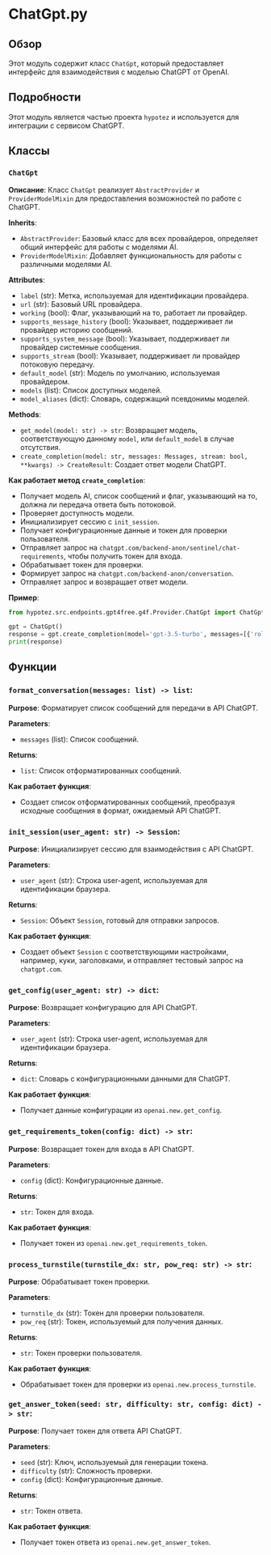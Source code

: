 # ChatGpt.py

## Обзор

Этот модуль содержит класс `ChatGpt`, который предоставляет интерфейс для взаимодействия с моделью ChatGPT от OpenAI.  

## Подробности

Этот модуль является частью проекта `hypotez` и используется для интеграции с  сервисом ChatGPT.  

## Классы

### `ChatGpt`

**Описание**: Класс `ChatGpt` реализует `AbstractProvider` и `ProviderModelMixin` для предоставления возможностей по работе с  ChatGPT.

**Inherits**:
- `AbstractProvider`:  Базовый класс для всех провайдеров, определяет общий интерфейс для работы с моделями AI.
- `ProviderModelMixin`:  Добавляет функциональность для работы с различными моделями AI.

**Attributes**:
- `label` (str):  Метка, используемая для идентификации провайдера.
- `url` (str):  Базовый URL провайдера.
- `working` (bool):  Флаг, указывающий на то, работает ли провайдер.
- `supports_message_history` (bool):  Указывает, поддерживает ли провайдер историю сообщений.
- `supports_system_message` (bool):  Указывает, поддерживает ли провайдер системные сообщения.
- `supports_stream` (bool):  Указывает, поддерживает ли провайдер потоковую передачу.
- `default_model` (str):  Модель по умолчанию, используемая провайдером.
- `models` (list):  Список доступных моделей.
- `model_aliases` (dict):  Словарь, содержащий псевдонимы моделей.

**Methods**:

- `get_model(model: str) -> str`:  Возвращает модель, соответствующую данному `model`, или `default_model` в случае отсутствия.
- `create_completion(model: str, messages: Messages, stream: bool, **kwargs) -> CreateResult`:  Создает ответ модели ChatGPT.

**Как работает метод `create_completion`**:

- Получает модель AI, список сообщений и флаг, указывающий на то, должна ли  передача ответа быть потоковой.
- Проверяет доступность модели.
- Инициализирует сессию с `init_session`.
- Получает конфигурационные данные и токен для проверки пользователя.
- Отправляет запрос на `chatgpt.com/backend-anon/sentinel/chat-requirements`, чтобы получить токен для  входа.
- Обрабатывает токен для проверки.
- Формирует запрос на `chatgpt.com/backend-anon/conversation`.
- Отправляет запрос и возвращает ответ модели.

**Пример**:

```python
from hypotez.src.endpoints.gpt4free.g4f.Provider.ChatGpt import ChatGpt

gpt = ChatGpt()
response = gpt.create_completion(model='gpt-3.5-turbo', messages=[{'role': 'user', 'content': 'Hello'}], stream=False)
print(response)
```


## Функции

### `format_conversation(messages: list) -> list`:

**Purpose**: Форматирует список сообщений для передачи в API ChatGPT.

**Parameters**:
- `messages` (list):  Список сообщений.

**Returns**:
- `list`:  Список отформатированных сообщений.

**Как работает функция**:

- Создает список отформатированных сообщений, преобразуя исходные сообщения в формат, ожидаемый API ChatGPT.

### `init_session(user_agent: str) -> Session`:

**Purpose**: Инициализирует сессию для взаимодействия с API ChatGPT.

**Parameters**:
- `user_agent` (str):  Строка user-agent, используемая для идентификации браузера.

**Returns**:
- `Session`:  Объект `Session`, готовый для отправки запросов.

**Как работает функция**:

- Создает объект `Session` с соответствующими настройками, например, куки, заголовками, и отправляет тестовый запрос на `chatgpt.com`.

### `get_config(user_agent: str) -> dict`:

**Purpose**: Возвращает конфигурацию для API ChatGPT.

**Parameters**:
- `user_agent` (str):  Строка user-agent, используемая для идентификации браузера.

**Returns**:
- `dict`:  Словарь с конфигурационными данными для ChatGPT.

**Как работает функция**:

- Получает данные конфигурации из `openai.new.get_config`.

### `get_requirements_token(config: dict) -> str`:

**Purpose**: Возвращает токен для  входа в API ChatGPT.

**Parameters**:
- `config` (dict):  Конфигурационные данные.

**Returns**:
- `str`:  Токен для  входа.

**Как работает функция**:

- Получает токен из `openai.new.get_requirements_token`.

### `process_turnstile(turnstile_dx: str, pow_req: str) -> str`:

**Purpose**: Обрабатывает токен проверки.

**Parameters**:
- `turnstile_dx` (str):  Токен для проверки пользователя.
- `pow_req` (str):  Токен, используемый для получения данных.

**Returns**:
- `str`:  Токен проверки пользователя.

**Как работает функция**:

- Обрабатывает токен для проверки из `openai.new.process_turnstile`.

### `get_answer_token(seed: str, difficulty: str, config: dict) -> str`:

**Purpose**:  Получает токен для  ответа API ChatGPT.

**Parameters**:
- `seed` (str):  Ключ, используемый для генерации токена.
- `difficulty` (str):  Сложность проверки.
- `config` (dict):  Конфигурационные данные.

**Returns**:
- `str`:  Токен ответа.

**Как работает функция**:

- Получает токен ответа из `openai.new.get_answer_token`.